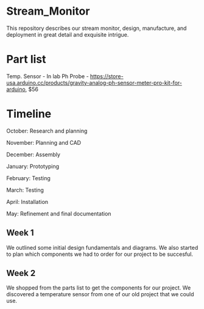 # Stream_Monitor
This repository describes our stream monitor, design, manufacture, and deployment in great detail and exquisite intrigue. 

# Part list
Temp. Sensor - In lab
Ph Probe - https://store-usa.arduino.cc/products/gravity-analog-ph-sensor-meter-pro-kit-for-arduino, $56

# Timeline

October: Research and planning

November: Planning and CAD

December: Assembly

January: Prototyping 

February: Testing

March: Testing

April: Installation

May: Refinement and final documentation


## Week 1
We outlined some initial design fundamentals and diagrams. We also started to plan which components we had to order for our project to be succesful.

## Week 2
We shopped from the parts list to get the components for our project. We discovered a temperature sensor from one of our old project that we could use.


